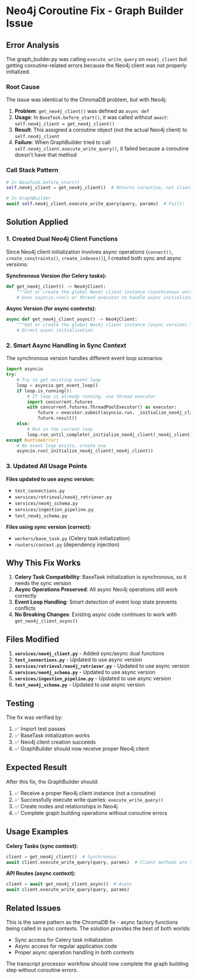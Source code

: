 # Neo4j Coroutine Fix - Graph Builder Issue

## Error Analysis

The graph_builder.py was calling `execute_write_query` on `neo4j_client` but getting coroutine-related errors because the Neo4j client was not properly initialized.

### Root Cause

The issue was identical to the ChromaDB problem, but with Neo4j:

1. **Problem**: `get_neo4j_client()` was defined as `async def`
2. **Usage**: In `BaseTask.before_start()`, it was called without `await`: `self.neo4j_client = get_neo4j_client()`
3. **Result**: This assigned a coroutine object (not the actual Neo4j client) to `self.neo4j_client`
4. **Failure**: When GraphBuilder tried to call `self.neo4j_client.execute_write_query()`, it failed because a coroutine doesn't have that method

### Call Stack Pattern

```python
# In BaseTask.before_start()
self.neo4j_client = get_neo4j_client()  # Returns coroutine, not client!

# In GraphBuilder
await self.neo4j_client.execute_write_query(query, params)  # Fails!
```

## Solution Applied

### 1. Created Dual Neo4j Client Functions

Since Neo4j client initialization involves async operations (`connect()`, `create_constraints()`, `create_indexes()`), I created both sync and async versions:

**Synchronous Version (for Celery tasks):**
```python
def get_neo4j_client() -> Neo4jClient:
    """Get or create the global Neo4j client instance (synchronous version for Celery tasks)."""
    # Uses asyncio.run() or thread executor to handle async initialization
```

**Async Version (for async contexts):**
```python
async def get_neo4j_client_async() -> Neo4jClient:
    """Get or create the global Neo4j client instance (async version)."""
    # Direct async initialization
```

### 2. Smart Async Handling in Sync Context

The synchronous version handles different event loop scenarios:

```python
import asyncio
try:
    # Try to get existing event loop
    loop = asyncio.get_event_loop()
    if loop.is_running():
        # If loop is already running, use thread executor
        import concurrent.futures
        with concurrent.futures.ThreadPoolExecutor() as executor:
            future = executor.submit(asyncio.run, _initialize_neo4j_client(_neo4j_client))
            future.result()
    else:
        # Run in the current loop
        loop.run_until_complete(_initialize_neo4j_client(_neo4j_client))
except RuntimeError:
    # No event loop exists, create one
    asyncio.run(_initialize_neo4j_client(_neo4j_client))
```

### 3. Updated All Usage Points

**Files updated to use async version:**
- `test_connections.py`
- `services/retrieval/neo4j_retriever.py`
- `services/neo4j_schema.py`
- `services/ingestion_pipeline.py`
- `test_neo4j_schema.py`

**Files using sync version (correct):**
- `workers/base_task.py` (Celery task initialization)
- `routers/context.py` (dependency injection)

## Why This Fix Works

1. **Celery Task Compatibility**: BaseTask initialization is synchronous, so it needs the sync version
2. **Async Operations Preserved**: All async Neo4j operations still work correctly
3. **Event Loop Handling**: Smart detection of event loop state prevents conflicts
4. **No Breaking Changes**: Existing async code continues to work with `get_neo4j_client_async()`

## Files Modified

1. **`services/neo4j_client.py`** - Added sync/async dual functions
2. **`test_connections.py`** - Updated to use async version
3. **`services/retrieval/neo4j_retriever.py`** - Updated to use async version
4. **`services/neo4j_schema.py`** - Updated to use async version
5. **`services/ingestion_pipeline.py`** - Updated to use async version
6. **`test_neo4j_schema.py`** - Updated to use async version

## Testing

The fix was verified by:
1. ✅ Import test passes
2. ✅ BaseTask initialization works
3. ✅ Neo4j client creation succeeds
4. ✅ GraphBuilder should now receive proper Neo4j client

## Expected Result

After this fix, the GraphBuilder should:
1. ✅ Receive a proper Neo4j client instance (not a coroutine)
2. ✅ Successfully execute write queries: `execute_write_query()`
3. ✅ Create nodes and relationships in Neo4j
4. ✅ Complete graph building operations without coroutine errors

## Usage Examples

**Celery Tasks (sync context):**
```python
client = get_neo4j_client()  # Synchronous
await client.execute_write_query(query, params)  # Client methods are still async
```

**API Routes (async context):**
```python
client = await get_neo4j_client_async()  # Async
await client.execute_write_query(query, params)
```

## Related Issues

This is the same pattern as the ChromaDB fix - async factory functions being called in sync contexts. The solution provides the best of both worlds:
- Sync access for Celery task initialization
- Async access for regular application code
- Proper async operation handling in both contexts

The transcript processor workflow should now complete the graph building step without coroutine errors.